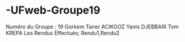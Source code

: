 # -UFweb-Groupe19
Numéro du Groupe : 19
Gorkem Taner ACIKGOZ
Yanis DJEBBARI
Tom KREPA
Les Rendus Effectués;
Rendu1,Rendu2
